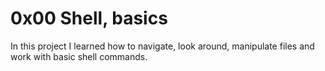 # 0x00 Shell, basics
In this project I learned how to navigate, look around, manipulate files and work with basic shell commands.